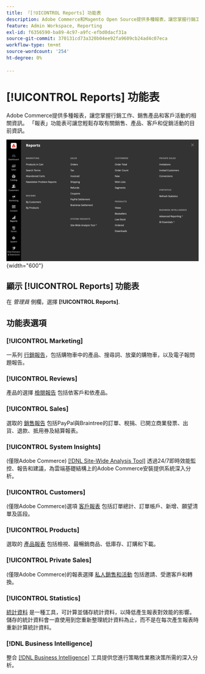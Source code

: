 ```yaml
---
title: 『[!UICONTROL Reports] 功能表
description: Adobe Commerce和Magento Open Source提供多種報表，讓您掌握行銷工作、銷售產品和客戶活動的相關資訊。
feature: Admin Workspace, Reporting
exl-id: f6356590-ba89-4c97-a9fc-efbd0dacf31a
source-git-commit: 370131cd73a320b04ee92fa9609cb24ad4c07eca
workflow-type: tm+mt
source-wordcount: '254'
ht-degree: 0%

---
```


# [!UICONTROL Reports] 功能表

Adobe Commerce提供多種報表，讓您掌握行銷工作、銷售產品和客戶活動的相關資訊。 「報表」功能表可讓您輕鬆存取有關銷售、產品、客戶和促銷活動的目前資訊。

![報表功能表](./assets/overview.png){width="600"}

## 顯示 [!UICONTROL Reports] 功能表

在 _管理員_ 側欄，選擇 **[!UICONTROL Reports]**.

## 功能表選項

### [!UICONTROL Marketing]

一系列 [行銷報告](marketing-reports.md)，包括購物車中的產品、搜尋詞、放棄的購物車，以及電子報問題報告。

### [!UICONTROL Reviews]

產品的選擇 [檢閱報告](review-reports.md) 包括依客戶和依產品。

### [!UICONTROL Sales]

選取的 [銷售報告](sales-reports.md) 包括PayPal與Braintree的訂單、稅捐、已開立商業發票、出貨、退款、抵用券及結算報表。

### [!UICONTROL System Insights]

(僅限Adobe Commerce) [[!DNL Site-Wide Analysis Tool]](https://experienceleague.adobe.com/docs/commerce-operations/tools/site-wide-analysis-tool/access.html) 透過24/7即時效能監控、報告和建議，為雲端基礎結構上的Adobe Commerce安裝提供系統深入分析。

### [!UICONTROL Customers]

(僅限Adobe Commerce)選項 [客戶報表](customer-reports.md) 包括訂單總計、訂單帳戶、新增、願望清單及區段。

### [!UICONTROL Products]

選取的 [產品報表](product-reports.md) 包括檢視、最暢銷商品、低庫存、訂購和下載。

### [!UICONTROL Private Sales]

(僅限Adobe Commerce)的報表選擇 [私人銷售和活動](private-sales-reports.md) 包括邀請、受邀客戶和轉換。

### [!UICONTROL Statistics]

[統計資料](sales-reports.md#refresh-statistics) 是一種工具，可計算並儲存統計資料，以降低產生報表對效能的影響。 儲存的統計資料會一直使用到您重新整理統計資料為止，而不是在每次產生報表時重新計算統計資料。

### [!DNL Business Intelligence]

整合 [[!DNL Business Intelligence]](business-intelligence.md) 工具提供您進行策略性業務決策所需的深入分析。
